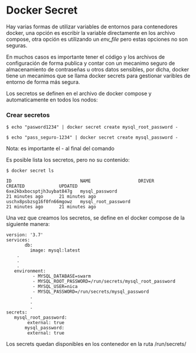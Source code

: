 # Docker Secret 

Hay varias formas de utilizar variables de entornos para contenedores docker, una opción es escribir la variable directamente en los archivo compose, otra opción es utilizando un *env_file* pero estas opciones no son seguras. 

En muchos casos es importante tener el código y los archivos de configuración de forma publica y contar con un mecanimo seguro de almacenamiento de contraseñas u otros datos sensibles, por dicha, docker tiene un mecanimos que se llama docker secrets para gestionar varibles de entorno de forma más segura. 

Los secretos se definen en el archivo de docker compose y automaticamente en todos los nodos:

### Crear secretos 

`$ echo "pasword1234" | docker secret create mysql_root_password - `

`$ echo "pass_seguro-1234" | docker secret create mysql_password - `

Nota: es importante el - al final del comando

Es posible lista los secretos, pero no su contenido:

`$ docker secret ls`

	ID                          NAME                  DRIVER              CREATED             UPDATED
	6xe2kbxbocsptjh3uybat847g   mysql_password                            21 minutes ago      21 minutes ago
	uschx8psbzsg16f0fn66mgowz   mysql_root_password                       21 minutes ago      21 minutes ago



Una vez que creamos los secretos, se define en el docker compose de la siguiente manera:


	version: '3.7'
	services:
           db:
             image: mysql:latest
        .
        .
        .
	   environment:
     	      - MYSQL_DATABASE=swarm
              - MYSQL_ROOT_PASSWORD=/run/secrets/mysql_root_password
              - MYSQL_USER=nica
              - MYSQL_PASSWORD=/run/secrets/mysql_password
             .
             .
             .
	secrets:
  	   mysql_root_password:
    		external: true
           mysql_password:
    		external: true

Los secrets quedan disponibles en los contenedor en la ruta /run/secrets/

